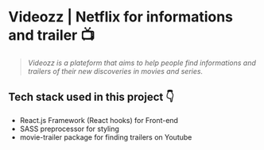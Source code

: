 # Videozz | Netflix for informations and trailer 📺

>_Videozz is a plateform that aims to help people find informations and trailers of their new discoveries in movies and series._

## Tech stack used in this project 👇
- React.js Framework (React hooks) for Front-end
- SASS preprocessor for styling
- movie-trailer package for finding trailers on Youtube